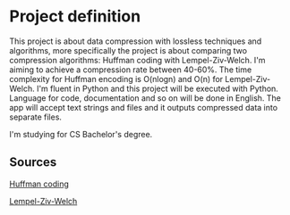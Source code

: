 # Project definition

This project is about data compression with lossless techniques and algorithms, more specifically the project is about comparing two compression algorithms: Huffman coding with Lempel-Ziv-Welch. I'm aiming to achieve a compression rate between 40-60%. The time complexity for Huffman encoding is O(nlogn) and  O(n) for Lempel-Ziv-Welch. I'm fluent in Python and this project will be executed with Python. Language for code, documentation and so on will be done in English. The app will accept text strings and files and it outputs compressed data into separate files.

I'm studying for CS Bachelor's degree.


## Sources

[Huffman coding](https://en.wikipedia.org/wiki/Huffman_coding)

[Lempel-Ziv-Welch](https://en.wikipedia.org/wiki/Lempel%E2%80%93Ziv%E2%80%93Welch)
